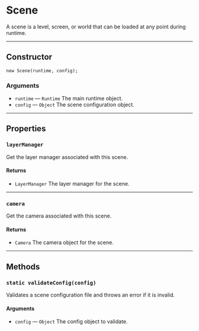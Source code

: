 # Scene

A scene is a level, screen, or world that can be loaded at any point during runtime.

---

## Constructor

`new Scene(runtime, config);`

### Arguments

-   `runtime` &mdash; `Runtime` The main runtime object.
-   `config` &mdash; `Object` The scene configuration object.

---

## Properties

### `layerManager`

Get the layer manager associated with this scene.

#### Returns

-   `LayerManager` The layer manager for the scene.

---

### `camera`

Get the camera associated with this scene.

#### Returns

-   `Camera` The camera object for the scene.

---

## Methods

### `static validateConfig(config)`

Validates a scene configuration file and throws an error if it is invalid.

#### Arguments

-   `config` &mdash; `Object` The config object to validate.
